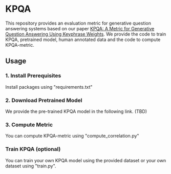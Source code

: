 # KPQA

This repository provides an evaluation metric for generative question answering systems based on our paper [KPQA: A Metric for Generative Question Answering Using Keyphrase Weights](https://arxiv.org/2005.00192).
We provide the code to train KPQA, pretrained model, human annotated data and the code to compute KPQA-metric.

<h2> Usage </h2>

<h3> 1. Install Prerequisites </h3>
Install packages using "requirements.txt"

<h3> 2. Download Pretrained Model </h3>
We provide the pre-trained KPQA model in the following link. (TBD)

<h3> 3. Compute Metric </h3>
You can compute KPQA-metric using "compute_correlation.py"

<h3> Train KPQA (optional) </h3>
You can train your own KPQA model using the provided dataset or your own dataset using "train.py".
